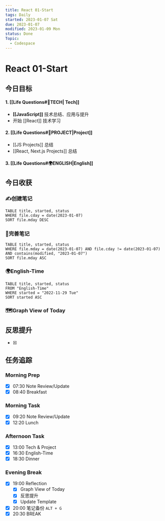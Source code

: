 ```yaml
---
title: React 01-Start
tags: Daily
started: 2023-01-07 Sat
due: 2023-01-07
modified: 2023-01-09 Mon
status: Done
Topic:
  - Codespace
---
```

# React 01-Start
## 今日目标
#### 1. [[Life Questions#🚀TECH| Tech]]
- **[[JavaScript]]** 技术总结、应用与提升
- 开始 [[React]] 技术学习
#### 2. [[Life Questions#🚀PROJECT|Project]]
- [[JS Projects]] 总结
- [[React, Next.js Projects]] 总结
#### 3. [[Life Questions#🌍ENGLISH|English]]

## 今日收获
### ✍️创建笔记

```dataview
TABLE title, started, status
WHERE file.cday = date(2023-01-07)
SORT file.mday DESC
```

### 📝完善笔记

```dataview
TABLE title, started, status
WHERE file.mday = date(2023-01-07) AND file.cday != date(2023-01-07) AND contains(modified, "2023-01-07")
SORT file.mday ASC
```

### 🌍English-Time

```dataview
TABLE title, started, status
FROM "English-Time"
WHERE started = "2022-11-29 Tue"
SORT started ASC
```

### 🗺️Graph View of Today

## 反思提升
- [x] 
## 任务追踪
### Morning Prep
- [x] 07:30 Note Review/Update
- [x] 08:40 Breakfast
### Morning Task
- [x] 09:20 Note Review/Update
- [x] 12:20 Lunch
### Afternoon Task
- [x] 13:00 Tech & Project
- [x] 16:30 English-Time
- [x] 18:30 Dinner
### Evening Break
- [x] 19:00 Reflection
	- [x] Graph View of Today
	- [x] 反思提升
	- [x] Update Template 
- [x] 20:00 笔记备份 `ALT + G`
- [x] 20:30 BREAK